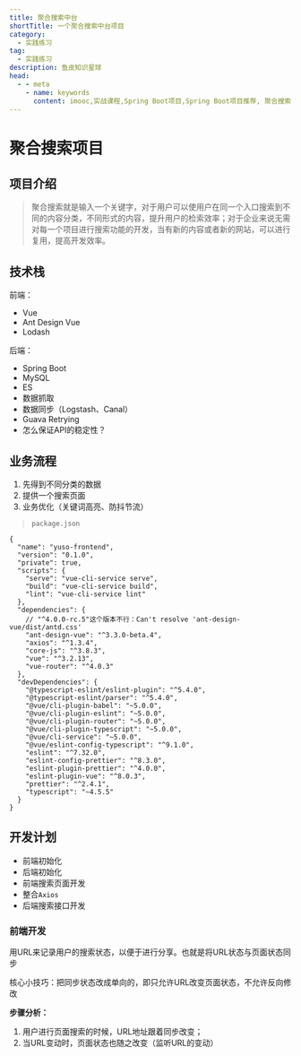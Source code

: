 ```yaml
---
title: 聚合搜索中台
shortTitle: 一个聚合搜索中台项目
category:
  - 实践练习
tag:
  - 实践练习
description: 鱼皮知识星球
head:
  - - meta
    - name: keywords
      content: imooc,实战课程,Spring Boot项目,Spring Boot项目推荐, 聚合搜索平台
---
```




# 聚合搜索项目

## 项目介绍

> 聚合搜索就是输入一个关键字，对于用户可以使用户在同一个入口搜索到不同的内容分类，不同形式的内容，提升用户的检索效率；对于企业来说无需对每一个项目进行搜索功能的开发，当有新的内容或者新的网站，可以进行复用，提高开发效率。

## 技术栈

前端：

* Vue
* Ant Design Vue
* Lodash

后端：

* Spring Boot
* MySQL
* ES
* 数据抓取
* 数据同步（Logstash、Canal）
* Guava Retrying
* 怎么保证API的稳定性？

## 业务流程

1. 先得到不同分类的数据
2. 提供一个搜索页面
3. 业务优化（关键词高亮、防抖节流）

> `package.json`

```
{
  "name": "yuso-frontend",
  "version": "0.1.0",
  "private": true,
  "scripts": {
    "serve": "vue-cli-service serve",
    "build": "vue-cli-service build",
    "lint": "vue-cli-service lint"
  },
  "dependencies": {
  	// "^4.0.0-rc.5"这个版本不行：Can't resolve 'ant-design-vue/dist/antd.css' 
    "ant-design-vue": "^3.3.0-beta.4",
    "axios": "^1.3.4",
    "core-js": "^3.8.3",
    "vue": "^3.2.13",
    "vue-router": "^4.0.3"
  },
  "devDependencies": {
    "@typescript-eslint/eslint-plugin": "^5.4.0",
    "@typescript-eslint/parser": "^5.4.0",
    "@vue/cli-plugin-babel": "~5.0.0",
    "@vue/cli-plugin-eslint": "~5.0.0",
    "@vue/cli-plugin-router": "~5.0.0",
    "@vue/cli-plugin-typescript": "~5.0.0",
    "@vue/cli-service": "~5.0.0",
    "@vue/eslint-config-typescript": "^9.1.0",
    "eslint": "^7.32.0",
    "eslint-config-prettier": "^8.3.0",
    "eslint-plugin-prettier": "^4.0.0",
    "eslint-plugin-vue": "^8.0.3",
    "prettier": "^2.4.1",
    "typescript": "~4.5.5"
  }
}
```

## 开发计划

* 前端初始化
* 后端初始化
* 前端搜索页面开发
* 整合`Axios`
* 后端搜索接口开发



### 前端开发

用URL来记录用户的搜索状态，以便于进行分享。也就是将URL状态与页面状态同步

核心小技巧：把同步状态改成单向的，即只允许URL改变页面状态，不允许反向修改

**步骤分析：**

1. 用户进行页面搜索的时候，URL地址跟着同步改变；
2. 当URL变动时，页面状态也随之改变（监听URL的变动）


